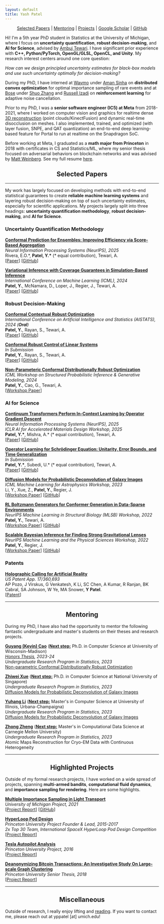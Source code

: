 ```yaml
---
layout: default
title: Yash Patel
---
```


<!-- Font Awesome for social icons -->
<link rel="stylesheet" href="https://cdnjs.cloudflare.com/ajax/libs/font-awesome/6.4.0/css/all.min.css">
<!-- Alternative Font Awesome CDN -->
<link rel="stylesheet" href="https://use.fontawesome.com/releases/v6.4.0/css/all.css">

<!-- Custom CSS for social links styling -->
<link rel="stylesheet" href="/css/custom.css">

<!-- JavaScript to inject social links into sidebar -->
<script>
document.addEventListener('DOMContentLoaded', function() {
  // Hide the email text
  const emailParagraph = document.querySelector('header p');
  if (emailParagraph) {
    emailParagraph.style.display = 'none';
  }
  
  // Create social links HTML
  const socialLinksHTML = `
    <div class="sidebar-social-links">
      <h3><u>Profiles</u></h3>
      <ul>
        <li>
          <a href="mailto:yppatel@umich.edu">
            <i class="fa-solid fa-envelope"></i>
            <span>Email</span>
          </a>
        </li>
        <li>
          <a href="https://github.com/yashpatel5400">
            <i class="fa-brands fa-github"></i>
            <span>GitHub</span>
          </a>
        </li>
        <li>
          <a href="https://www.linkedin.com/in/yash-patel-297b87a1/">
            <i class="fa-brands fa-linkedin"></i>
            <span>LinkedIn</span>
          </a>
        </li>
        <li>
          <a href="https://x.com/YashPat90148435">
            <i class="fa-brands fa-twitter"></i>
            <span>X (Twitter)</span>
          </a>
        </li>
        <li>
          <a href="https://scholar.google.com/citations?user=_BQwMtgAAAAJ&hl=en">
            <i class="fa-solid fa-graduation-cap"></i>
            <span>Google Scholar</span>
          </a>
        </li>
        <li>
          <a href="/files/CV.pdf">
            <i class="fa-solid fa-file-lines"></i>
            <span>CV</span>
          </a>
        </li>
      </ul>
    </div>
  `;
  
  // Insert social links after the profile image
  const profileImage = document.querySelector('header img');
  if (profileImage) {
    profileImage.insertAdjacentHTML('afterend', socialLinksHTML);
  }
  
  // Debug: Check if Font Awesome is loaded
  console.log('Font Awesome loaded:', typeof FontAwesome !== 'undefined');
  
  // Debug: Check if icons are visible
  setTimeout(() => {
    const icons = document.querySelectorAll('.sidebar-social-links i');
    console.log('Found icons:', icons.length);
    icons.forEach((icon, index) => {
      console.log(`Icon ${index}:`, icon.className, icon.offsetWidth, icon.offsetHeight);
    });
  }, 1000);
});
</script>



<p align="center">
  <a href="#papers">Selected Papers</a> | <a href="#mentoring">Mentoring</a> | <a href="#projects">Projects</a> | <a href="https://scholar.google.com/citations?user=_BQwMtgAAAAJ&hl=en">Google Scholar</a> | <a href="https://github.com/yashpatel5400">GitHub</a>
</p>



Hi! I'm a 5th year PhD student in Statistics at the University of Michigan, where I focus on <b>uncertainty quantification</b>, <b>robust decision-making</b>, and <b>AI for Science</b>, advised by [Ambuj Tewari](https://ambujtewari.github.io/). I have significant prior experience with <b>C++, Python/PyTorch, OpenGL/GLSL, OpenCL, and Unity</b>. My research interest centers around one core question:

<i>
How can we design principled uncertainty estimates for black-box models and use such uncertainty optimally for decision-making?
</i>

During my PhD, I have interned at [Waymo](https://waymo.com/) under [Aman Sinha](https://amansinha.com/) on <b>distributed convex optimization</b> for optimal importance sampling of rare events and at [Bose](https://www.bose.com/home) under [Shuo Zhang](https://zangsir.github.io/about/) and [Russell Izadi](https://russellizadi.github.io/) on <b>reinforcement learning</b> for adaptive noise cancellation. 

Prior to my PhD, I was a <b>senior software engineer (IC5) at Meta</b> from 2018-2021, where I worked on computer vision and graphics for realtime dense [3D reconstruction](https://bkcabralwebsite.appspot.com/An-Integrated-6DoF-Video-Camera-and-System-Design.pdf) (point clouds/KinectFusion) and dynamic real-time disocclusion on meshes. I also implemented, trained, and optimized (with layer fusion, SNPE, and QAT quantization) an end-to-end deep learning-based feature for Portal to run at realtime on the Snapdragon SoC. 

Before working at Meta, I graduated as a <b>math major from Princeton</b> in 2018 with certificates in CS and Statistics/ML, where my senior thesis focused on adversarial behaviors on blockchain networks and was advised by [Matt Weinberg](https://www.cs.princeton.edu/~smattw/). See my full resume [here](http://yashpatel5400.github.io/files/CV.pdf).

<h2 align="center" id="papers">
  Selected Papers
</h2>

* * *

My work has largely focused on developing methods with end-to-end statistical guarantees to create <b>reliable machine learning systems</b> and layering robust decision-making on top of such uncertainty estimates, especially for scientific applications. My projects largely split into three headings: <b>uncertainty quantification methodology</b>, <b>robust decision-making</b>, and <b>AI for Science</b>.

<h3 align="left" id="uq_methods">
  Uncertainty Quantification Methodology
</h3>

<b><u>Conformal Prediction for Ensembles: Improving Efficiency via Score-Based Aggregation</u></b><br>
<i>Neural Information Processing Systems (NeurIPS), 2025</i><br>
Rivera, E.O.\*, <b>Patel, Y.*</b> (\* equal contribution), Tewari, A.<br>
[<a href="https://arxiv.org/abs/2405.16246">Paper</a>] [<a href="https://github.com/yashpatel5400/fusioncp">GitHub</a>] <br>

<b><u>Variational Inference with Coverage Guarantees in Simulation-Based Inference</u></b><br>
<i>International Conference on Machine Learning (ICML), 2024</i><br>
<b>Patel, Y.</b>, McNamara, D., Loper, J., Regier, J., Tewari, A.<br>
[<a href="https://proceedings.mlr.press/v235/patel24a.html">Paper</a>] [<a href="https://github.com/yashpatel5400/canvi">GitHub</a>] <br>

<h3 align="left" id="robust_decision_making">
  Robust Decision-Making
</h3>

<b><u>Conformal Contextual Robust Optimization</u></b><br>
<i>International Conference on Artificial Intelligence and Statistics (AISTATS), 2024 (<b>Oral</b>)</i><br>
<b>Patel, Y.</b>, Rayan, S., Tewari, A.<br>
[<a href="https://proceedings.mlr.press/v238/patel24a.html">Paper</a>] [<a href="https://github.com/yashpatel5400/csi">GitHub</a>] <br>

<b><u>Conformal Robust Control of Linear Systems</u></b><br>
<i>In Submission</i><br>
<b>Patel, Y.</b>, Rayan, S., Tewari, A.<br>
[<a href="https://arxiv.org/abs/2405.16250">Paper</a>] [<a href="https://github.com/yashpatel5400/crc">GitHub</a>] <br>

<b><u>Non-Parameteric Conformal Distributionally Robust Optimization</u></b><br>
<i>ICML Workshop on Structured Probabilistic Inference & Generative Modeling, 2024</i><br>
<b>Patel, Y.</b>, Cao, G., Tewari, A.<br>
[<a href="https://openreview.net/pdf?id=WavglEUVTR">Workshop Paper</a>] <br>

<h3 align="left" id="ai_for_science">
  AI for Science
</h3>

<b><u>Continuum Transformers Perform In-Context Learning by Operator Gradient Descent</u></b><br>
<i>Neural Information Processing Systems (NeurIPS), 2025</i><br>
<i>ICLR AI for Accelerated Materials Design Workshop, 2025</i><br>
<b>Patel, Y.*</b>, Mishra, A.\* (\* equal contribution), Tewari, A.<br>
[<a href="https://arxiv.org/pdf/2505.17838">Paper</a>] [<a href="https://github.com/yashpatel5400/opicl">GitHub</a>] <br>

<b><u>Operator Learning for Schrödinger Equation: Unitarity, Error Bounds, and Time Generalization</u></b><br>
<i>In Submission</i><br>
<b>Patel, Y.*</b>, Subedi, U.\* (\* equal contribution), Tewari, A.<br>
[<a href="https://arxiv.org/abs/2505.18288">Paper</a>] [<a href="https://github.com/yashpatel5400/schrodinger_op">GitHub</a>] <br>

<b><u>Diffusion Models for Probabilistic Deconvolution of Galaxy Images</u></b><br>
<i>ICML Machine Learning for Astrophysics Workshop, 2023</i><br>
Li, Y., Xue, Z., <b>Patel, Y.</b>, Regier, J.<br>
[<a href="https://ml4astro.github.io/icml2023/assets/37.pdf">Workshop Paper</a>] [<a href="https://github.com/yashpatel5400/galgen">GitHub</a>] <br>

<b><u>RL Boltzmann Generators for Conformer Generation in Data-Sparse Environments</u></b><br>
<i>NeurIPS Machine Learning in Structural Biology (MLSB) Workshop, 2022</i><br>
<b>Patel, Y.</b>, Tewari, A.<br>
[<a href="https://www.mlsb.io/papers_2022/RL_Boltzmann_Generators_for_Conformer_Generation_in_Data_Sparse_Environments.pdf">Workshop Paper</a>] [<a href="https://github.com/yashpatel5400/clean_idp_rl">GitHub</a>] <br>

<b><u>Scalable Bayesian Inference for Finding Strong Gravitational Lenses</u></b><br>
<i>NeurIPS Machine Learning and the Physical Sciences Workshop, 2022</i><br>
<b>Patel, Y.</b>, Regier, J.<br>
[<a href="https://ml4physicalsciences.github.io/2022/files/NeurIPS_ML4PS_2022_155.pdf">Workshop Paper</a>] [<a href="https://github.com/prob-ml/bliss">GitHub</a>] <br>

<h3 align="left" id="ai_for_science">
  Patents
</h3>

<b><u>Holographic Calling for Artificial Reality</u></b><br>
<i>US Patent App. 17/360,693</i><br>
AP Pozo, J Virskus, G Venkatesh, K Li, SC Chen, A Kumar, R Ranjan, BK Cabral, SA Johnson, W Ye, MA Snower, <b>Y Patel</b>.<br>
[<a href="https://patents.google.com/patent/US20220413433A1/en">Patent</a>] <br>

---

<h2 align="center" id="mentoring">
  Mentoring
</h2>

During my PhD, I have also had the opportunity to mentor the following fantastic undergraduate and master's students on their theses and research projects.

<b>[Guyang (Kevin) Cao](https://www.linkedin.com/in/guyang-kevin-cao-410b28205/)</b> (<b><u>Next step:</u></b> Ph.D. in Computer Science at University of Wisconsin-Madison)<br>
<i>[Honors Thesis](https://www.ambujtewari.com/theses/Kevin_Cao_Undergraduate_Thesis_2024.pdf), 2023-24</i><br> 
<i>Undergraduate Research Program in Statistics, 2023</i><br> 
[Non-parametric Conformal Distributionally Robust Optimization](https://openreview.net/pdf?id=WavglEUVTR)<br>

<b>[Zhiwei Xue](https://www.linkedin.com/in/zhiwei-xue-280b84256/)</b> (<b><u>Next step:</u></b> Ph.D. in Computer Science at National University of Singapore)<br>
<i>Undergraduate Research Program in Statistics, 2023</i><br> 
[Diffusion Models for Probabilistic Deconvolution of Galaxy Images](https://arxiv.org/pdf/2307.11122)<br>

<b>[Yuhang Li](https://www.linkedin.com/in/yuhang-li-/)</b> (<b><u>Next step:</u></b> Master's in Computer Science at University of Illinois, Urbana-Champaigna)<br>
<i>Undergraduate Research Program in Statistics, 2023</i><br> 
[Diffusion Models for Probabilistic Deconvolution of Galaxy Images](https://arxiv.org/pdf/2307.11122)<br>

<b>[Zhong Zheng](https://www.linkedin.com/in/zhongzheng1999/)</b> (<b><u>Next step:</u></b> Master's in Computational Data Science at Carnegie Mellon University)<br>
<i>Undergraduate Research Program in Statistics, 2023</i><br> 
Atomic Maps Reconstruction for Cryo-EM Data with Continuous Heterogeneity<br>

* * *

<h2 align="center" id="projects">
  Highlighted Projects
</h2>

Outside of my formal research projects, I have worked on a wide spread of projects, spanning <b>multi-armed bandits</b>, <b>computational fluid dynamics</b>, and <b>importance sampling for rendering</b>. Here are some highlights.

<b><u>Multiple Importance Sampling in Light Transport</u></b> <br>
<i>University of Michigan Project, 2021</i><br> 
[<a href="http://yashpatel5400.github.io/files/light_transport_mis.pdf">Project Report</a>] [<a href="https://github.com/yashpatel5400/raytrace-montecarlo">GitHub</a>] <br>

<b><u>HyperLoop Pod Design</u></b> <br>
<i>Princeton University Project Founder & Lead, 2015-2017</i><br> 
<i>2x Top 30 Team, International SpaceX HyperLoop Pod Design Competition</i><br>
[<a href="http://yashpatel5400.github.io/files/hyperloop.pdf">Project Report</a>] <br>

<b><u>Tesla Autopilot Analysis</u></b> <br>
<i>Princeton University Project, 2016</i><br> 
[<a href="http://yashpatel5400.github.io/files/tesla.pdf">Project Report</a>] <br>

<b><u>Deanonymizing Bitcoin Transactions: An Investigative Study On Large-scale Graph Clustering</u></b><br>
<i>Princeton University Senior Thesis, 2018</i><br> 
[<a href="http://yashpatel5400.github.io/files/deanonymization.pdf">Project Report</a>] <br>

* * *

<h2 align="center" id="projects">
  Miscellaneous
</h2>

Outside of research, I really enjoy lifting and [reading](https://www.goodreads.com/user/show/83094203-yash-patel). If you want to contact me, please reach out at yppatel [at] umich.edu!
